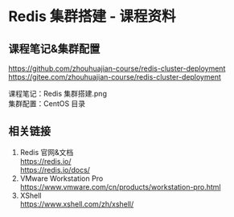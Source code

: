 # Redis 集群搭建 - 课程资料

## 课程笔记&集群配置

https://github.com/zhouhuajian-course/redis-cluster-deployment  
https://gitee.com/zhouhuajian-course/redis-cluster-deployment

课程笔记：Redis 集群搭建.png  
集群配置：CentOS 目录

## 相关链接

1. Redis 官网&文档  
   https://redis.io/  
   https://redis.io/docs/
2. VMware Workstation Pro  
   https://www.vmware.com/cn/products/workstation-pro.html
3. XShell  
   https://www.xshell.com/zh/xshell/
